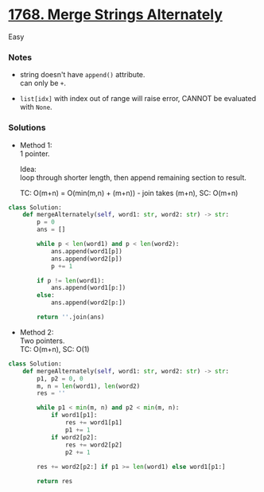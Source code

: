 # [1768. Merge Strings Alternately](https://leetcode.com/problems/merge-strings-alternately/description/)

Easy

### Notes

- string doesn't have `append()` attribute.\
  can only be `+`.

- `list[idx]` with index out of range will raise error, CANNOT be evaluated with `None`.

### Solutions

- Method 1:\
  1 pointer.
  
  Idea:\
  loop through shorter length, then append remaining section to result.

  TC: O(m+n) = O(min(m,n) + (m+n)) - join takes (m+n), SC: O(m+n)

```python
class Solution:
    def mergeAlternately(self, word1: str, word2: str) -> str:
        p = 0
        ans = []

        while p < len(word1) and p < len(word2):
            ans.append(word1[p])
            ans.append(word2[p])
            p += 1

        if p != len(word1):
            ans.append(word1[p:])  
        else: 
            ans.append(word2[p:])

        return ''.join(ans)
```


- Method 2:\
  Two pointers.\
  TC: O(m+n), SC: O(1)
```python
class Solution:
    def mergeAlternately(self, word1: str, word2: str) -> str:
        p1, p2 = 0, 0
        m, n = len(word1), len(word2)
        res = ''

        while p1 < min(m, n) and p2 < min(m, n):
            if word1[p1]:
                res += word1[p1]
                p1 += 1
            if word2[p2]:
                res += word2[p2]
                p2 += 1
        
        res += word2[p2:] if p1 >= len(word1) else word1[p1:]

        return res
```
